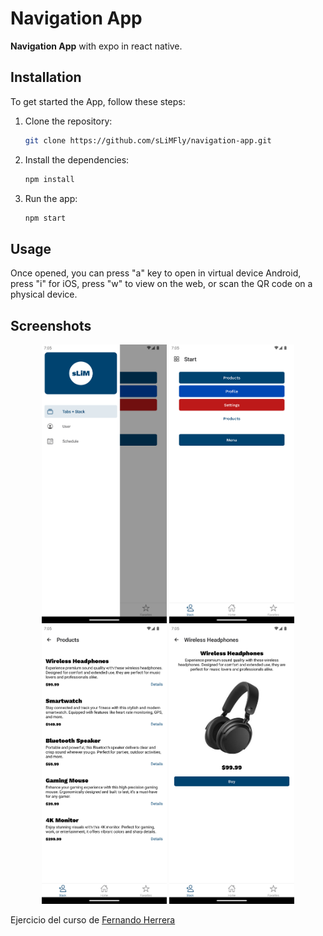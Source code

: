 # Navigation App

**Navigation App** with expo in react native.

## Installation

To get started the App, follow these steps:

1. Clone the repository:
   ```bash
   git clone https://github.com/sLiMFly/navigation-app.git
   ```
2. Install the dependencies:
   ```bash
   npm install
   ```
3. Run the app:
   ```bash
   npm start
   ```

## Usage

Once opened, you can press "a" key to open in virtual device Android, press "i" for iOS, press "w" to view on the web, or scan the QR code on a physical device.

## Screenshots

<p align="center">
    <img src="./assets/images/screenshots/screen1.png" alt="Navigation App Screenshot" width="200"/>
    <img src="./assets/images/screenshots/screen2.png" alt="Navigation App Screenshot" width="200"/>
    <img src="./assets/images/screenshots/screen3.png" alt="Navigation App Screenshot" width="200"/>
    <img src="./assets/images/screenshots/screen4.png" alt="Navigation App Screenshot" width="200"/>

</p>



Ejercicio del curso de [Fernando Herrera](https://fernando-herrera.com/)
